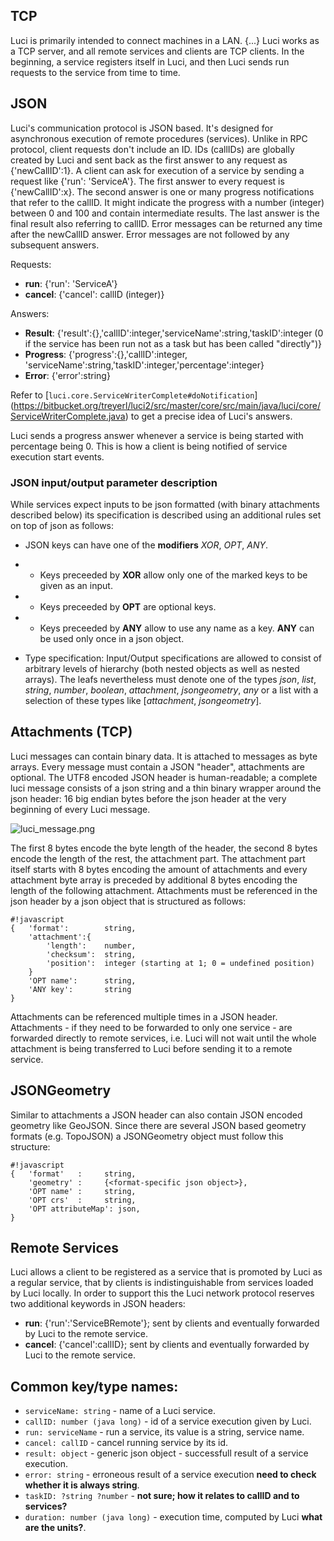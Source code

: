 ## TCP

Luci is primarily intended to connect machines in a LAN. {...}
Luci works as a TCP server, and all remote services and clients are TCP clients.
In the beginning, a service registers itself in Luci,
and then Luci sends run requests to the service from time to time.

## JSON
Luci's communication protocol is JSON based.
It's designed for asynchronous execution of remote procedures (services).
Unlike in RPC protocol, client requests don't include an ID.
IDs (callIDs) are globally created by Luci and sent back as the first answer to any request as {'newCallID':1}.
A client can ask for execution of a service by sending a request like {'run': 'ServiceA'}.
The first answer to every request is {'newCallID':x}.
The second answer is one or many progress notifications that refer to the callID.
It might indicate the progress with a number (integer) between 0 and 100 and contain intermediate results.
The last answer is the final result also referring to callID.
Error messages can be returned any time after the newCallID answer.
Error messages are not followed by any subsequent answers.

Requests:

* **run**: {'run': 'ServiceA'}
* **cancel**: {'cancel': callID (integer)}

Answers:

* **Result**: {'result':{},'callID':integer,'serviceName':string,'taskID':integer (0 if the service has been run not as a task but has been called "directly")}
* **Progress**: {'progress':{<intermediate result>},'callID':integer, 'serviceName':string,'taskID':integer,'percentage':integer}
* **Error**: {'error':string}

Refer to [`luci.core.ServiceWriterComplete#doNotification`]
(https://bitbucket.org/treyerl/luci2/src/master/core/src/main/java/luci/core/ServiceWriterComplete.java) to get a precise idea of Luci's answers.

Luci sends a progress answer whenever a service is being started with percentage being 0.
This is how a client is being notified of service execution start events.

### JSON input/output parameter description
While services expect inputs to be json formatted (with binary attachments described below) its specification is described using an additional rules set on top of json as follows:

* JSON keys can have one of the **modifiers** *XOR*, *OPT*, *ANY*.
* * Keys preceeded by **XOR** allow only one of the marked keys to be given as an input.
* * Keys preceeded by **OPT** are optional keys.
* * Keys preceeded by **ANY** allow to use any name as a key. **ANY** can be used only once in a json object.

* Type specification: Input/Output specifications are allowed to consist of arbitrary levels of hierarchy (both nested objects as well as nested arrays). The leafs nevertheless must denote one of the types *json*, *list*, *string*, *number*, *boolean*, *attachment*, *jsongeometry*, *any* or a list with a selection of these types like [*attachment*, *jsongeometry*].

## Attachments (TCP)
Luci messages can contain binary data.
It is attached to messages as byte arrays.
Every message must contain a JSON "header", attachments are optional.
The UTF8 encoded JSON header is human-readable;
a complete luci message consists of a json string and a thin binary wrapper around the json header:
16 big endian bytes before the json header at the very beginning of every Luci message.

![luci_message.png](https://bitbucket.org/repo/M9EBx5/images/430173227-luci_message.png)

The first 8 bytes encode the byte length of the header, the second 8 bytes encode the length of the rest, the attachment part.
The attachment part itself starts with 8 bytes encoding the amount of attachments and every attachment byte array is preceded by additional 8 bytes encoding the length of the following attachment.
Attachments must be referenced in the json header by a json object that is structured as follows:

```
#!javascript
{   'format':        string,
    'attachment':{
        'length':    number,
        'checksum':  string,
        'position':  integer (starting at 1; 0 = undefined position)
    }
    'OPT name':      string,
    'ANY key':       string
}
```

Attachments can be referenced multiple times in a JSON header.
Attachments - if they need to be forwarded to only one service - are forwarded directly to remote services,
i.e. Luci will not wait until the whole attachment is being transferred to Luci before sending it to a remote service.

## JSONGeometry
Similar to attachments a JSON header can also contain JSON encoded geometry like GeoJSON. Since there are several JSON based geometry formats (e.g. TopoJSON) a JSONGeometry object must follow this structure:

```
#!javascript
{   'format'   :     string,
    'geometry' :     {<format-specific json object>},
    'OPT name' :     string,
    'OPT crs'  :     string,
    'OPT attributeMap': json,
}
```

## Remote Services
Luci allows a client to be registered as a service that is promoted by Luci as a regular service, that by clients is indistinguishable from services loaded by Luci locally.
In order to support this the Luci network protocol reserves two additional keywords in JSON headers:

* **run**: {'run':'ServiceBRemote'}; sent by clients and eventually forwarded by Luci to the remote service.
* **cancel**: {'cancel':callID}; sent by clients and eventually forwarded by Luci to the remote service.

## Common key/type names:

* `serviceName: string` - name of a Luci service.
* `callID: number (java long)` - id of a service execution given by Luci. 
* `run: serviceName` - run a service, its value is a string, service name.
* `cancel: callID` - cancel running service by its id.
* `result: object` - generic json object - successfull result of a service execution.
* `error: string` - erroneous result of a service execution **need to check whether it is always string**.
* `taskID: ?string ?number` - **not sure; how it relates to callID and to services?**
* `duration: number (java long)` - execution time, computed by Luci **what are the units?**.

